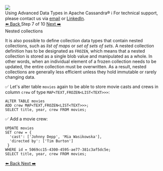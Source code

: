 <!-- TOP -->
<div class="top">
  <img class="scenario-academy-logo" src="https://datastax-academy.github.io/katapod-shared-assets/images/ds-academy-2023.svg" />
  <div class="scenario-title-section">
    <span class="scenario-title">Using Advanced Data Types in Apache Cassandra®</span>
    <span class="scenario-subtitle">ℹ️ For technical support, please contact us via <a href="mailto:aleksandr.volochnev@datastax.com">email</a> or <a href="https://dtsx.io/aleks">LinkedIn</a>.</span>
  </div>
</div>

<!-- NAVIGATION -->
<div id="navigation-top" class="navigation-top">
 <a href='command:katapod.loadPage?[{"step":"step6-astra"}]'
   class="btn btn-dark navigation-top-left">⬅️ Back
 </a>
<span class="step-count"> Step 7 of 10</span>
 <a href='command:katapod.loadPage?[{"step":"step8-astra"}]'
    class="btn btn-dark navigation-top-right">Next ➡️
  </a>
</div>

<!-- CONTENT -->

<div class="step-title">Nested collections</div>

It is also possible to define collection data types that contain nested collections, such as *list of maps* or 
*set of sets of sets*. A nested collection definition has to be designated as `FROZEN`, which means that a nested collection 
is stored as a single blob value and manipulated as a whole. In other words, when an individual element 
of a frozen collection needs to be updated, the entire collection must be overwritten. As a result, nested collections 
are generally less efficient unless they hold immutable or rarely changing data. 

✅ Let's alter table `movies` again to be able to store movie casts and crews in column `crew` of type `MAP<TEXT,FROZEN<LIST<TEXT>>>`:
```
ALTER TABLE movies 
ADD crew MAP<TEXT,FROZEN<LIST<TEXT>>>;
SELECT title, year, crew FROM movies;
```

✅ Add a movie crew:
```
UPDATE movies 
SET crew = { 
  'cast': ['Johnny Depp', 'Mia Wasikowska'], 
  'directed by': ['Tim Burton']
 }
WHERE id = 5069cc15-4300-4595-ae77-381c3af5dc5e;
SELECT title, year, crew FROM movies;
```

<!-- NAVIGATION -->
<div id="navigation-bottom" class="navigation-bottom">
 <a href='command:katapod.loadPage?[{"step":"step6-astra"}]'
   class="btn btn-dark navigation-bottom-left">⬅️ Back
 </a>
 <a href='command:katapod.loadPage?[{"step":"step8-astra"}]'
    class="btn btn-dark navigation-bottom-right">Next ➡️
  </a>
</div>

